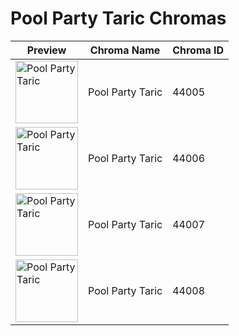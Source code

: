 # Pool Party Taric Chromas

| Preview | Chroma Name | Chroma ID |
|---|---|---|
| <img src='https://raw.communitydragon.org/latest/plugins/rcp-be-lol-game-data/global/default/v1/champion-chroma-images/44/44005.png' alt='Pool Party Taric' width='100'> | Pool Party Taric | 44005 |
| <img src='https://raw.communitydragon.org/latest/plugins/rcp-be-lol-game-data/global/default/v1/champion-chroma-images/44/44006.png' alt='Pool Party Taric' width='100'> | Pool Party Taric | 44006 |
| <img src='https://raw.communitydragon.org/latest/plugins/rcp-be-lol-game-data/global/default/v1/champion-chroma-images/44/44007.png' alt='Pool Party Taric' width='100'> | Pool Party Taric | 44007 |
| <img src='https://raw.communitydragon.org/latest/plugins/rcp-be-lol-game-data/global/default/v1/champion-chroma-images/44/44008.png' alt='Pool Party Taric' width='100'> | Pool Party Taric | 44008 |
